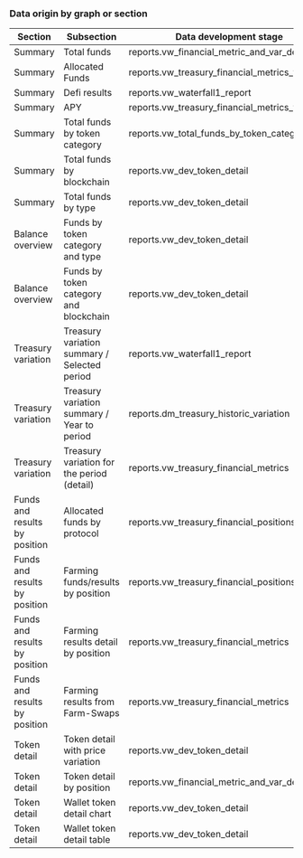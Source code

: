 ### Data origin by graph or section

| Section                       | Subsection                                   | Data development stage                          | Data production stage                                      |     |
| ----------------------------- | -------------------------------------------- | ----------------------------------------------- | ---------------------------------------------------------- | --- |
| Summary                       | Total funds                                  | reports.vw_financial_metric_and_var_detail      | reports_production.vw_financial_metric_and_var_detail      |     |
| Summary                       | Allocated Funds                              | reports.vw_treasury_financial_metrics_waterfall | reports_production.vw_treasury_financial_metrics_waterfall |     |
| Summary                       | Defi results                                 | reports.vw_waterfall1_report                    | reports_production.vw_waterfall1_report                    |     |
| Summary                       | APY                                          | reports.vw_treasury_financial_metrics_waterfall | reports_production.vw_treasury_financial_metrics_waterfall |     |
| Summary                       | Total funds by token category                | reports.vw_total_funds_by_token_category        | reports_production.vw_total_funds_by_token_category        |     |
| Summary                       | Total funds by blockchain                    | reports.vw_dev_token_detail                     | reports_production.vw_prod_token_detail                    |     |
| Summary                       | Total funds by type                          | reports.vw_dev_token_detail                     | reports_production.vw_prod_token_detail                    |     |
| Balance overview              | Funds by token category and type             | reports.vw_dev_token_detail                     | reports_production.vw_prod_token_detail                    |     |
| Balance overview              | Funds by token category and blockchain       | reports.vw_dev_token_detail                     | reports_production.vw_prod_token_detail                    |     |
| Treasury variation            | Treasury variation summary / Selected period | reports.vw_waterfall1_report                    | reports_production.vw_waterfall1_report                    |     |
| Treasury variation            | Treasury variation summary / Year to period  | reports.dm_treasury_historic_variation          | reports_production.prod_treasury_historic_variation        |     |
| Treasury variation            | Treasury variation for the period (detail)   | reports.vw_treasury_financial_metrics           | reports_production.prod_treasury_financial_metrics         |     |
| Funds and results by position | Allocated funds by protocol                  | reports.vw_treasury_financial_positions         | reports_production.prod_treasury_financial_positions       |     |
| Funds and results by position | Farming funds/results by position            | reports.vw_treasury_financial_positions         | reports_production.prod_treasury_financial_positions       |     |
| Funds and results by position | Farming results detail by position           | reports.vw_treasury_financial_metrics           | reports_production.prod_treasury_financial_metrics         |     |
| Funds and results by position | Farming results from Farm-Swaps              | reports.vw_treasury_financial_metrics           | reports_production.prod_treasury_financial_metrics         |     |
| Token detail                  | Token detail with price variation            | reports.vw_dev_token_detail                     | reports_production.vw_prod_token_detail                    |     |
| Token detail                  | Token detail by position                     | reports.vw_financial_metric_and_var_detail      | reports_production.vw_financial_metric_and_var_detail      |     |
| Token detail                  | Wallet token detail chart                    | reports.vw_dev_token_detail                     | reports_production.vw_prod_token_detail                    |     |
| Token detail                  | Wallet token detail table                    | reports.vw_dev_token_detail                     | reports_production.vw_prod_token_detail                    |     |
